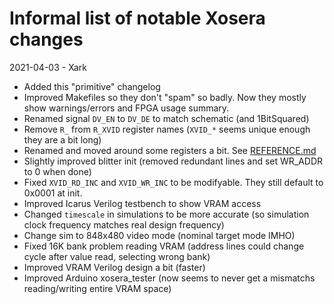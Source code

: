 # Informal list of notable Xosera changes

2021-04-03 - Xark

* Added this "primitive" changelog
* Improved Makefiles so they don't "spam" so badly.  Now they mostly show warnings/errors and FPGA usage summary.
* Renamed signal `DV_EN` to `DV_DE` to match schematic (and 1BitSquared)
* Remove `R_` from `R_XVID` register names (`XVID_*` seems unique enough they are a bit long)
* Renamed and moved around some registers a bit.  See [REFERENCE.md](REFERENCE.md)
* Slightly improved blitter init (removed redundant lines and set WR_ADDR to 0 when done)
* Fixed `XVID_RD_INC` and `XVID_WR_INC` to be modifyable.  They still default to 0x0001 at init.
* Improved Icarus Verilog testbench to show VRAM access
* Changed `timescale` in simulations to be more accurate (so simulation clock frequency matches real design frequency)
* Change sim to 848x480 video mode (nominal target mode IMHO)
* Fixed 16K bank problem reading VRAM (address lines could change cycle after value read, selecting wrong bank)
* Improved VRAM Verilog design a bit (faster)
* Improved Arduino xosera_tester (now seems to never get a mismatchs reading/writing entire VRAM space)
